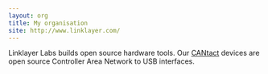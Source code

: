 ```yaml
---
layout: org
title: My organisation
site: http://www.linklayer.com/
---
```

Linklayer Labs builds open source hardware tools. Our [CANtact](https://cantact.io) devices are open source Controller Area Network to USB interfaces.

